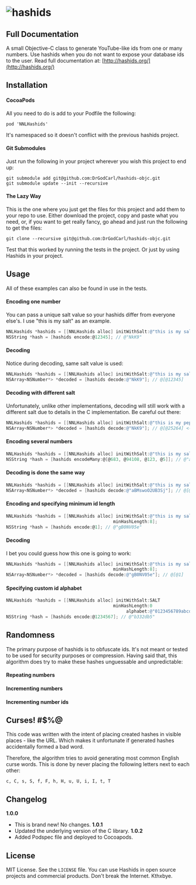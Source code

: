 ![hashids](http://hashids.org/public/img/hashids-logo-normal.png "Hashids")
======

Full Documentation
-------

A small Objective-C class to generate YouTube-like ids from one or many numbers. Use hashids when you do not want to expose your database ids to the user. Read full documentation at: [http://hashids.org/](http://hashids.org/)

Installation
-------

#### CocoaPods

All you need to do is add to your Podfile the following:
```
pod 'NNLHashids'
```
It's namespaced so it doesn't conflict with the previous hashids project.

#### Git Submodules

Just run the following in your project wherever you wish this project to end up:
```
git submodule add git@github.com:DrGodCarl/hashids-objc.git
git submodule update --init --recursive
```

#### The Lazy Way

This is the one where you just get the files for this project and add them to your repo to use. Either download the project, copy and paste what you need, or, if you want to get really fancy, go ahead and just run the following to get the files:

```
git clone --recursive git@github.com:DrGodCarl/hashids-objc.git
```

Test that this worked by running the tests in the project. Or just by using Hashids in your project.

Usage
-------
All of these examples can also be found in use in the tests.

#### Encoding one number

You can pass a unique salt value so your hashids differ from everyone else's. I use "this is my salt" as an example.

```objectivec
NNLHashids *hashids = [[NNLHashids alloc] initWithSalt:@"this is my salt"];
NSString *hash = [hashids encode:@12345]; // @"NkK9"
```

#### Decoding

Notice during decoding, same salt value is used:

```objectivec
NNLHashids *hashids = [[NNLHashids alloc] initWithSalt:@"this is my salt"];
NSArray<NSNumber*> *decoded = [hashids decode:@"NkK9"]; // @[@12345]
```

#### Decoding with different salt

Unfortunately, unlike other implementations, decoding will still work with a different salt due to details in the C implementation. Be careful out there:

```objectivec
NNLHashids *hashids = [[NNLHashids alloc] initWithSalt:@"this is my pepper"];
NSArray<NSNumber*> *decoded = [hashids decode:@"NkK9"]; // @[@25264] <-- oops...
```

#### Encoding several numbers

```objectivec
NNLHashids *hashids = [[NNLHashids alloc] initWithSalt:@"this is my salt"];
NSString *hash = [hashids encodeMany:@[@683, @94108, @123, @5]]; // @"aBMswoO2UB3Sj"
```

#### Decoding is done the same way

```objectivec
NNLHashids *hashids = [[NNLHashids alloc] initWithSalt:@"this is my salt"];
NSArray<NSNumber*> *decoded = [hashids decode:@"aBMswoO2UB3Sj"]; // @[@683, @94108, @123, @5]
```

#### Encoding and specifying minimum id length

```objectivec
NNLHashids *hashids = [[NNLHashids alloc] initWithSalt:@"this is my salt"
                                         minHashLength:8];
NSString *hash = [hashids encode:@1]; // @"gB0NV05e"
```

#### Decoding
I bet you could guess how this one is going to work:

```objectivec
NNLHashids *hashids = [[NNLHashids alloc] initWithSalt:@"this is my salt"
                                         minHashLength:8];
NSArray<NSNumber*> *decoded = [hashids decode:@"gB0NV05e"]; // @[@1]
```

#### Specifying custom id alphabet

```objectivec
NNLHashids *hashids = [[NNLHashids alloc] initWithSalt:SALT
                                         minHashLength:0
                                              alphabet:@"0123456789abcdef"];
NSString *hash = [hashids encode:@1234567]; // @"b332db5"
```

Randomness
-------

The primary purpose of hashids is to obfuscate ids. It's not meant or tested to be used for security purposes or compression.
Having said that, this algorithm does try to make these hashes unguessable and unpredictable:

#### Repeating numbers

#### Incrementing numbers

#### Incrementing number ids

Curses! #$%@
-------

This code was written with the intent of placing created hashes in visible places - like the URL. Which makes it unfortunate if generated hashes accidentally formed a bad word.

Therefore, the algorithm tries to avoid generating most common English curse words. This is done by never placing the following letters next to each other:

	c, C, s, S, f, F, h, H, u, U, i, I, t, T

Changelog
-------
**1.0.0**
  - This is brand new! No changes.
**1.0.1**
  - Updated the underlying version of the C library.
**1.0.2**
  - Added Podspec file and deployed to Cocoapods.

License
-------

MIT License. See the `LICENSE` file. You can use Hashids in open source projects and commercial products. Don't break the Internet. Kthxbye.
